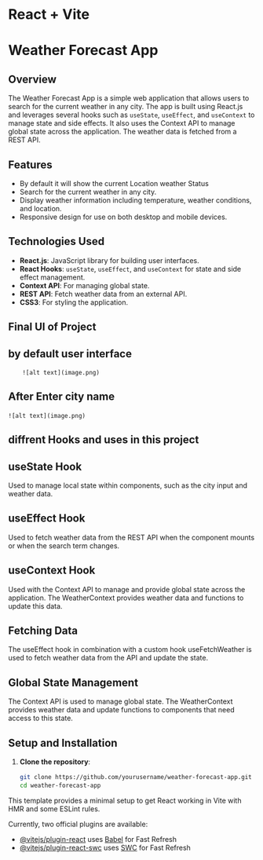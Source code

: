 # React + Vite

# Weather Forecast App

## Overview
The Weather Forecast App is a simple web application that allows users to search for the current weather in any city. The app is built using React.js and leverages several hooks such as `useState`, `useEffect`, and `useContext` to manage state and side effects. It also uses the Context API to manage global state across the application. The weather data is fetched from a REST API.

## Features
- By default it will show the current Location weather Status
- Search for the current weather in any city.
- Display weather information including temperature, weather conditions, and location.
- Responsive design for use on both desktop and mobile devices.

## Technologies Used
- **React.js**: JavaScript library for building user interfaces.
- **React Hooks**: `useState`, `useEffect`, and `useContext` for state and side effect management.
- **Context API**: For managing global state.
- **REST API**: Fetch weather data from an external API.
- **CSS3**: For styling the application.

## Final UI of Project
   ## by default user interface
        ![alt text](image.png)
   ## After Enter city name
    ![alt text](image.png)


## diffrent Hooks and uses in this project

## useState Hook
Used to manage local state within components, such as the city input and weather data.

## useEffect Hook
Used to fetch weather data from the REST API when the component mounts or when the search term changes.

## useContext Hook
Used with the Context API to manage and provide global state across the application. The WeatherContext provides weather data and functions to update this data.

## Fetching Data
The useEffect hook in combination with a custom hook useFetchWeather is used to fetch weather data from the API and update the state.

## Global State Management
The Context API is used to manage global state. The WeatherContext provides weather data and update functions to components that need access to this state.

## Setup and Installation
1. **Clone the repository**:
   ```bash
   git clone https://github.com/yourusername/weather-forecast-app.git
   cd weather-forecast-app


This template provides a minimal setup to get React working in Vite with HMR and some ESLint rules.

Currently, two official plugins are available:

- [@vitejs/plugin-react](https://github.com/vitejs/vite-plugin-react/blob/main/packages/plugin-react/README.md) uses [Babel](https://babeljs.io/) for Fast Refresh
- [@vitejs/plugin-react-swc](https://github.com/vitejs/vite-plugin-react-swc) uses [SWC](https://swc.rs/) for Fast Refresh
